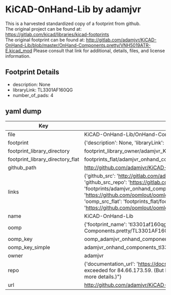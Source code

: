 # KiCAD-OnHand-Lib by adamjvr  
This is a harvested standardized copy of a footprint from github.  
The original project can be found at:  
https://gitlab.com/kicad/libraries/kicad-footprints  
The original footprint can be found at:
http://gitlab.com/adamjvr/KiCAD-OnHand-Lib/blob/master/OnHand-Components.pretty/VNH5019ATR-E.kicad_mod
Please consult that link for additional, details, files, and license information.  
## Footprint Details
* description: None  
* libraryLink: TL3301AF160QG  
* number_of_pads: 4  
## yaml dump  
| Key | Value |  
| --- | --- |  
| file | KiCAD-OnHand-Lib/OnHand-Components.pretty/TL3301AF160QG.kicad_mod |  
| footprint | {'description': None, 'libraryLink': 'TL3301AF160QG', 'number_of_pads': 4} |  
| footprint_library_directory | footprint_library_owner/adamjvr_KiCAD-OnHand-Lib |  
| footprint_library_directory_flat | footprints_flat/adamjvr_onhand_components_tl3301af160qg/working |  
| github_path | http://github.com/adamjvr/KiCAD-OnHand-Lib/blob/master/OnHand-Components.pretty/TL3301AF160QG.kicad_mod |  
| links | {'github_src': 'http://gitlab.com/adamjvr/KiCAD-OnHand-Lib/blob/master/OnHand-Components.pretty/VNH5019ATR-E.kicad_mod', 'github_src_repo': 'https://gitlab.com/kicad/libraries/kicad-footprints', 'oomp_bot': 'footprints/adamjvr_onhand_components_tl3301af160qg/working', 'oomp_bot_github': 'https://github.com/oomlout/oomlout_oomp_footprint_bot/tree/main/footprints/adamjvr_onhand_components_tl3301af160qg/working', 'oomp_src_flat': 'footprints_flat/footprints_flat/adamjvr_onhand_components_tl3301af160qg/working', 'oomp_src_flat_github': 'https://github.com/oomlout/oomlout_oomp_footprint_src/tree/main/footprints_flat/adamjvr_onhand_components_tl3301af160qg/working'} |  
| name | KiCAD-OnHand-Lib |  
| oomp | {'footprint_name': 'tl3301af160qg', 'library_name': 'onhand_components', 'original_filename': 'KiCAD-OnHand-Lib/OnHand-Components.pretty/TL3301AF160QG.kicad_mod', 'owner_name': 'adamjvr'} |  
| oomp_key | oomp_adamjvr_onhand_components_tl3301af160qg |  
| oomp_key_simple | adamjvr_onhand_components_tl3301af160qg |  
| owner | adamjvr |  
| repo | {'documentation_url': 'https://docs.github.com/rest/overview/resources-in-the-rest-api#rate-limiting', 'message': "API rate limit exceeded for 84.66.173.59. (But here's the good news: Authenticated requests get a higher rate limit. Check out the documentation for more details.)"} |  
| url | http://github.com/adamjvr/KiCAD-OnHand-Lib |  

